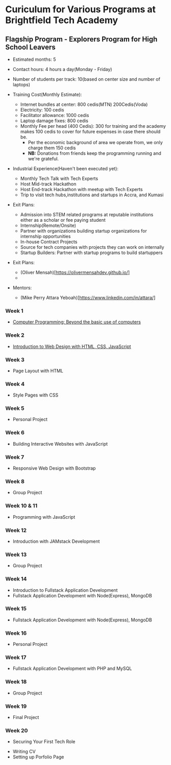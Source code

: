 # Curiculum for Various Programs at Brightfield Tech Academy


## Flagship Program - Explorers Program for High School Leavers 
* Estimated months: 5
* Contact hours: 4 hours a day(Monday - Friday)
* Number of students per track: 10(based on center size and number of laptops) 
* Training Cost(Monthly Estimate): 
  - Internet bundles at center: 800 cedis(MTN) 200Cedis(Voda) 
  - Electricity: 100 cedis 
  - Facilitator allowance: 1000 cedis 
  - Laptop damage fixes: 800 cedis
  - Monthly Fee per head (400 Cedis): 300 for training and the academy makes 100 cedis to cover for future expenses in case there should be.
  	- Per the economic background of area we operate from, we only charge them 150 cedis
	- **NB:** Donations from friends keep the programming running and we're grateful.
* Industrial Experience(Haven't been executed yet):
  - Monthly Tech Talk with Tech Experts
  - Host Mid-track Hackathon 
  - Host End-track Hackathon with meetup with Tech Experts
  - Trip to visit tech hubs,institutions and startups in Accra, and Kumasi

* Exit Plans:
  - Admission into STEM related programs at reputable institutions either as a scholar or fee paying student
  - Internship(Remote/Onsite)
  - Partner with organizations building startup organizations for internship opportunities
  - In-house Contract Projects 
  - Source for tech companies with projects they can work on internally 
  - Startup Builders: Partner with startup programs to build startuppers 
  
* Exit Plans:
  - (Oliver Mensah)[https://olivermensahdev.github.io/]
  -
  
* Mentors:
  - (Mike Perry Attara Yeboah)[https://www.linkedin.com/in/attara/]


### Week 1 
* [Computer Programming: Beyond the basic use of computers](https://docs.google.com/document/d/1BSBRvKlDWHIo71CuUXplEwqchrQrdqj7kd4dnqXP5W4/edit?usp=sharing)
### Week 2 
* [Introduction to Web Design with HTML, CSS, JavaScript](https://www.w3schools.com/whatis/default.asp)
### Week 3
* Page Layout with HTML
### Week 4
* Style Pages with CSS 
### Week 5
* Personal Project
### Week 6 
* Building Interactive Websites with JavaScript 
### Week 7 
* Responsive Web Design with Bootstrap 
### Week 8
* Group Project
### Week 10 & 11
* Programming with JavaScript 
### Week 12 
* Introduction with JAMstack Development
### Week 13
* Group Project
### Week 14
* Introduction to Fullstack Application Development
* Fullstack Application Development with Node(Express), MongoDB
### Week 15 
* Fullstack Application Development with Node(Express), MongoDB 
### Week 16
* Personal Project
### Week 17
* Fullstack Application Development with PHP and MySQL 
### Week 18
* Group Project
### Week 19 
* Final Project
### Week 20
* Securing Your First Tech Role 
 - Writing CV 
 - Setting up Porfolio Page





	



	

